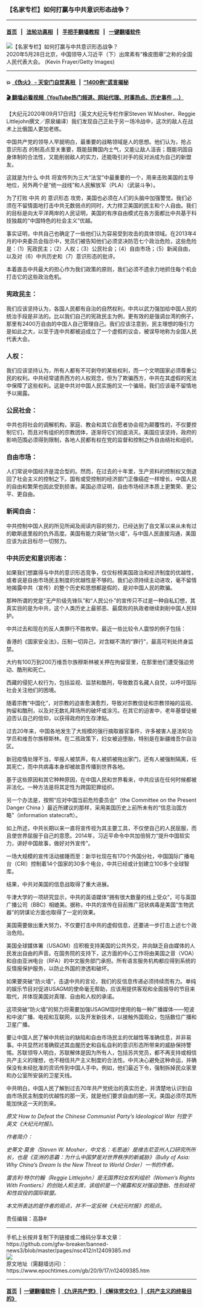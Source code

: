 ### 【名家专栏】如何打赢与中共意识形态战争？
------------------------

#### [首页](https://github.com/gfw-breaker/banned-news3/blob/master/README.md) &nbsp;&nbsp;|&nbsp;&nbsp; [法轮功真相](https://github.com/begood0513/basic/blob/master/README.md)  &nbsp;&nbsp;|&nbsp;&nbsp; [手把手翻墙教程](https://github.com/gfw-breaker/guides/wiki)  &nbsp;&nbsp;|&nbsp;&nbsp; [一键翻墙软件](https://github.com/gfw-breaker/nogfw/blob/master/README.md)  



<div><img alt="【名家专栏】如何打赢与中共意识形态战争？" class="attachment-djy_600_400 size-djy_600_400 wp-post-image" src="https://i.epochtimes.com/assets/uploads/2020/09/GettyImages-1215851213-700x420-600x400.jpg"/>
<div class="caption">
 2020年5月28日北京，中国领导人习近平（下）出席素有“橡皮图章”之称的全国人民代表大会。 (Kevin Frayer/Getty Images)
</div></div><hr/>

#### 💥 [《伪火》 - 天安门自焚真相 ](http://158.247.195.190:10000/videos/blog/weihuo.html)&nbsp; |&nbsp; [“1400例”谎言揭秘  ](http://158.247.195.190:10000/videos/blog/jiexi1400.html)

#### [ 🎬  翻墙必看视频（YouTube热门频道、网站代理、时事热点、历史事件 ...）](https://github.com/gfw-breaker/links/blob/master/banned.md)

<div><p>
 【大纪元2020年09月17日讯】（英文大纪元专栏作家Steven W.Mosher、Reggie Littlejohn撰文／原泉编译）我们发现自己正处于另一场冷战中，这次的敌人在战术上比俄国人更加老练。
</p>
<p>
 中国共产党的领导人早就明白，最重要的战略领域是人的思想。他们认为，抢占
 <ok href="https://www.epochtimes.com/gb/tag/%E6%84%8F%E8%AF%86%E5%BD%A2%E6%80%81.html">
  意识形态
 </ok>
 的制高点至关重要，既能鼓舞国内士气，又能让敌人沮丧；既能巩固自身体制的合法性，又能削弱敌人的实力，还能吸引对手的反对派成为自己的新盟友。
</p>
<p>
 这就是为什么
 <ok href="https://www.epochtimes.com/gb/tag/%E4%B8%AD%E5%85%B1.html">
  中共
 </ok>
 将宣传列为三大“法宝”中最重要的一个，用来击败美国的主导地位，另外两个是“统一战线”和人民解放军（PLA）（武装斗争）。
</p>
<p>
 为了打败
 <ok href="https://www.epochtimes.com/gb/tag/%E4%B8%AD%E5%85%B1.html">
  中共
 </ok>
 的
 <ok href="https://www.epochtimes.com/gb/tag/%E6%84%8F%E8%AF%86%E5%BD%A2%E6%80%81.html">
  意识形态
 </ok>
 攻势，美国也必须在人们的头脑中加强警觉。我们必须在不留情面地打击中共无数弱点的同时，大力捍卫美国的民主和个人自由。我们的目标是向太平洋两岸的人民证明，美国的有序自由模式在各方面都比中共基于科技独裁的“中国特色的社会主义”优越。
</p>
<p>
 事实证明，中共自己也确定了一些他们认为容易受到攻击的具体领域。在2013年4月的中央委员会指示中，党员们被告知他们必须坚决防范七个政治危险，这些危险是：（1）宪政民主；（2）人权；（3）公民社会；（4）自由市场；（5）新闻自由，以及对（6）中共历史和（7）意识形态的批评。
</p>
<p>
 本着直击中共最大的担心作为我们政策的原则，我们必须不遗余力地抓住每个机会打击它的这些政治危机。
</p>
<h3>
 <strong>
  宪政民主：
 </strong>
</h3>
<p>
 我们应该坚持认为，各国人民都有自治的自然权利，中共以武力强加给中国人民的统治手段是非法的。比以我们自己的宪政民主为例，更有效的是强调台湾的例子，那里有2400万自由的中国人自己管理自己。我们应该注意到，民主理想的吸引力是如此之大，以至于连中共都被迫成立了一个虚假的议会，被误导地称为全国人民代表大会。
</p>
<h3>
 <strong>
  人权：
 </strong>
</h3>
<p>
 我们应该坚持认为，所有人都有不可剥夺的某些权利，而一个文明国家必须尊重公民的权利。中共经常谴责西方的人权观念，但为了欺骗西方，中共在其虚假的宪法中保障了这些权利。这是中共对中国人民实施的又一个骗局，我们应该毫不留情地予以揭露。
</p>
<h3>
 <strong>
  公民社会：
 </strong>
</h3>
<p>
 中共也将社会的调解机构，家庭、教会和其它自愿者协会视为颠覆性的，不仅要控制它们，而且对有组织的宗教团体，逐渐将它们彻底消灭。美国应该坚持，政府的影响范围必须得到限制，各地人民都有权在党的监督和控制之外自由结社和组织。
</p>
<h3>
 <strong>
  自由市场：
 </strong>
</h3>
<p>
 人们常说中国经济是混合型的。然而，在过去的十年里，生产资料的控制权又倒退回了社会主义的控制之下。国有或受控制的经济部门正像癌症一样增长，中国人民的自由和繁荣也因此受到损害。美国必须证明，自由市场经济本质上更繁荣、更公平、更自由。
</p>
<h3>
 <strong>
  新闻自由：
 </strong>
</h3>
<p>
 中共控制中国人民的所见所闻及阅读内容的努力，已经达到了自文革以来从未有过的歇斯底里般的仇外高度。美国有能力突破“防火墙”，与中国人民直接沟通，美国应该为此目标尽一切努力。
</p>
<h3>
 <strong>
  中共历史和意识形态：
 </strong>
</h3>
<p>
 如果我们想赢得与中共的意识形态竞争，仅仅标榜美国政治和经济制度的优越性，或者说是自由市场民主制度的优越性是不够的。我们必须持续主动进攻，毫不留情地揭露中共（宣传）的整个历史和思想都是假的，是对中国人民的欺骗。
</p>
<p>
 那种所谓的党是“无产阶级先锋队”和“人民公仆”的宣传只不过是一种自私幻想，其真实目的是为中共，这个人类历史上最邪恶、最腐败的执政者继续剥削中国人民辩护。
</p>
<p>
 中共过去和现在的反人类罪行不胜枚举。最近一些比较令人震惊的例子包括：
</p>
<p>
 香港的《国家安全法》，压制一切异己，对含糊不清的“罪行”，最高可判处终身监禁。
</p>
<p>
 大约有100万到200万维吾尔族穆斯林被关押在拘留营里，在那里他们遭受强迫劳动、酷刑和死亡。
</p>
<p>
 西藏的侵犯人权行为，包括监视、监禁和酷刑，导致数百名藏人自焚，以呼吁国际社会关注他们的困境。
</p>
<p>
 随着宗教“中国化”，对宗教的迫害愈演愈烈，导致对宗教信徒和宗教领袖的监视、拘留和酷刑，以及对无数礼拜场所的破坏或涂污。在其它的迫害中，老年基督徒被迫否认自己的信仰，以获得政府的生存津贴。
</p>
<p>
 过去20年来，中国各地发生了大规模的强行摘取器官事件，许多被害人是法轮功学员和维吾尔族穆斯林。在二孩政策下，妇女被迫堕胎，特别是在新疆维吾尔自治区。
</p>
<p>
 新冠疫情处理不当，举报人被禁声，有人被抓被拖出家门，还有人被强制隔离，任其死亡，而中共病毒本身却被故意传播到世界各地。
</p>
<p>
 基于这些原因和其它种种原因，在中国人民和世界看来，中共应该在任何时候都被非法化。一种方法是将其定性为跨国犯罪组织。
</p>
<p>
 另一个办法是，按照“应对中国当前危险委员会”（the Committee on the Present Danger China ）最近所建议的那样，采用美国历史上前所未有的“信息治国方略”（information statecraft）。
</p>
<p>
 如上所述，中共长期以来一直将宣传视为其主要工具，不仅使自己的人民屈服，而且使世界屈服于自己的意愿。2014年，习近平命令中共加倍努力“提升中国软实力，讲好中国故事，做好对外宣传”。
</p>
<p>
 一场大规模的宣传活动接踵而至：新华社现在有170个外国分社，中国国际广播电台（CRI）控制着14个国家的30多个电台，中共已经或计划建立100多个全球智库。
</p>
<p>
 结果，中共对美国的信息战取得了重大进展。
</p>
<p>
 牛津大学的一项研究显示，中共的英语媒体“拥有很大数量的线上受众”，可与英国广播公司（BBC）相媲美。据称，中共的宣传在目前推广冠状病毒是美国“生物武器”的阴谋论方面也取得了一定的效果。
</p>
<p>
 美国需要做出重大努力，不仅要打击中共的虚假信息，还要进一步打击上述七个政治危险。
</p>
<p>
 美国全球媒体署（USAGM）应积极支持美国的公共外交，并向缺乏自由媒体的人民发出自由的声音。在国务院的支持下，这方面的中心工作将由美国之音（VOA）和自由亚洲电台（RFA）的中文服务部门承担。所有语言服务机构都应得到系统的反情报保护服务，以防止外国的渗透和破坏。
</p>
<p>
 如果要突破“防火墙”，击退中共的言论，我们的反信息传递必须持续而有力。单纯的娱乐节目对促进USAGM的使命毫无帮助，应该用提供客观和全面报导的节目来取代，并体现美国对真理、自由和人权的承诺。
</p>
<p>
 这项突破“防火墙”的努力将需要加强USAGM现时使用的每一种广播媒体——短波和中波广播、电视和互联网，以及开发新技术，以接触外国观众，包括数位广播和卫星广播。
</p>
<p>
 要让中国人民了解中共统治的缺陷和自由市场民主的优越性等准确信息，并非易事。中共显然对准确叙述其血腥历史和自私自利的意识形态所带来的威胁保持警惕。苏联领导人明白，苏联解体是因为所有人，包括苏共党员，都不再支持或相信共产主义的理想，也不相信共产主义制度的合法性。中共决心避免这种命运，并确保没有未经批准的资讯传到中国人手中。例如，他们最近下令，强制拆掉民众家里和办公室所安装的卫星天线。
</p>
<p>
 中共明白，中国人民了解到过去70年共产党统治的真实历史，并清楚地认识到自由市场民主制度的优越性的那一天，就是他们要求自由的那一天。美国必须尽其所能加快这一天的到来。
</p>
<p>
 <em>
  原文
  <ok href="https://www.theepochtimes.com/how-to-defeat-the-chinese-communist-partys-ideological-war_3488956.html">
   How to Defeat the Chinese Communist Party’s Ideological War
  </ok>
  刊登于英文《大纪元时报》。
 </em>
</p>
<p>
 <em>
  作者简介：
 </em>
</p>
<p>
 <em>
  史蒂文‧莫舍（Steven W. Mosher，中文名：毛思迪）是维吉尼亚州人口研究所所长，也是《亚洲的恶霸：为什么中国梦是对世界秩序的新威胁》（Bully of Asia: Why China’s Dream Is the New Threat to World Order）一书的作者。
 </em>
</p>
<p>
 <em>
  雷吉利‧特尔约翰（Reggie Littlejohn）是无国界妇女权利组织（Women’s Rights With Frontiers）的创始人和主席，该组织是一个揭露和反对强迫堕胎、性别歧视和性奴役的国际联盟。
 </em>
</p>
<p>
 <em>
  本文所表达的是作者的观点，并不一定反映《大纪元时报》的观点。
 </em>
</p>
<p>
 责任编辑：高静#
</p>
</div>
<hr/>
手机上长按并复制下列链接或二维码分享本文章：<br/>
https://github.com/gfw-breaker/banned-news3/blob/master/pages/nsc412/n12409385.md <br/>
<a href='https://github.com/gfw-breaker/banned-news3/blob/master/pages/nsc412/n12409385.md'><img src='https://github.com/gfw-breaker/banned-news3/blob/master/pages/nsc412/n12409385.md.png'/></a> <br/>
原文地址（需翻墙访问）：https://www.epochtimes.com/gb/20/9/17/n12409385.htm


------------------------
#### [首页](https://github.com/gfw-breaker/banned-news3/blob/master/README.md) &nbsp;|&nbsp; [一键翻墙软件](https://github.com/gfw-breaker/nogfw/blob/master/README.md) &nbsp;| [《九评共产党》](https://github.com/gfw-breaker/9ping.md/blob/master/README.md#九评之一评共产党是什么) | [《解体党文化》](https://github.com/gfw-breaker/jtdwh.md/blob/master/README.md) | [《共产主义的终极目的》](https://github.com/gfw-breaker/gczydzjmd.md/blob/master/README.md)


<img src='http://gfw-breaker.win/banned-news3/pages/nsc412/n12409385.md' width='0px' height='0px'/>